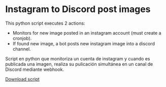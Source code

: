 # Instagram to Discord post images


This python script executes 2 actions:

- Monitors for new image posted in an instagram account (must create a cronjob).
- If found new image, a bot posts new instagram image into a discord channel.

Script en python que monitoriza un cuenta de instagram y cuando es publicada una imagen, realiza su pulicación simultánea en un canal de Discord mediante webhook.

[Download script](https://github.com/fernandod1/Instagram-to-discord)



<!--more-->



